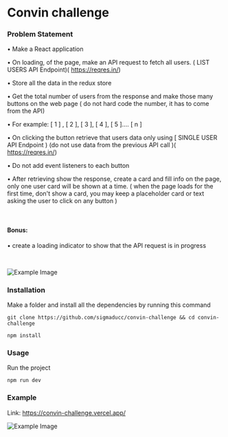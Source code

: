 # Convin challenge

### Problem Statement

• Make a React application

• On loading, of the page, make an API request to fetch all users. ( LIST USERS API Endpoint)( https://reqres.in/)

• Store all the data in the redux store

• Get the total number of users from the response and make those many buttons on the web page ( do not hard code the number, it has to come from the API)

• For example: [ 1 ] , [ 2 ], [ 3 ], [ 4 ], [ 5 ].... [ n ]

• On clicking the button retrieve that users data only using [ SINGLE USER API Endpoint ) (do not use data from the previous API call )( https://reqres.in/)

• Do not add event listeners to each button

• After retrieving show the response, create a card and fill info on the page, only one user card will be shown at a time. ( when the page loads for the first time, don't show a card,
you may keep a placeholder card or text asking the user to click on any button )

<br/>

#### Bonus:

• create a loading indicator to show that the API request is in progress

<br/>

![Example Image](https://media.discordapp.net/attachments/763396882793758731/986454364686254081/unknown.png)

### Installation

Make a folder and install all the dependencies by running this command

```
git clone https://github.com/sigmaducc/convin-challenge && cd convin-challenge

npm install
```

### Usage

Run the project

```
npm run dev
```

### Example

Link: https://convin-challenge.vercel.app/

![Example Image](https://media.discordapp.net/attachments/763396882793758731/986466869600993290/unknown.png?width=864&height=676)
